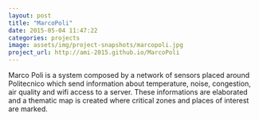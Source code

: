 ```yaml
---
layout: post
title: "MarcoPoli"
date: 2015-05-04 11:47:22
categories: projects
image: assets/img/project-snapshots/marcopoli.jpg
project_url: http://ami-2015.github.io/MarcoPoli
---
```


Marco Poli is a system composed by a network of sensors placed around Politecnico which send information about temperature, noise, congestion, air quality and wifi access to a server. These informations are elaborated and a thematic map is created where critical zones and places of interest are marked.
